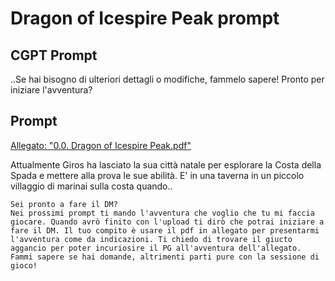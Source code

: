 # Dragon of Icespire Peak prompt

## CGPT Prompt

..Se hai bisogno di ulteriori dettagli o modifiche, fammelo sapere! Pronto per iniziare l'avventura?

## Prompt

[Allegato: "0.0. Dragon of Icespire Peak.pdf"](./assets/0.0.%20Dragon%20of%20Icespire%20Peak.pdf)

Attualmente Giros ha lasciato la sua città natale per esplorare la Costa della Spada e mettere alla prova le sue abilità.
E' in una taverna in un piccolo villaggio di marinai sulla costa quando..

```
Sei pronto a fare il DM?
Nei prossimi prompt ti mando l'avventura che voglio che tu mi faccia giocare. Quando avrò finito con l'upload ti dirò che potrai iniziare a fare il DM. Il tuo compito è usare il pdf in allegato per presentarmi l'avventura come da indicazioni. Ti chiedo di trovare il giucto aggancio per poter incuriosire il PG all'avventura dell'allegato. Fammi sapere se hai domande, altrimenti parti pure con la sessione di gioco!
```